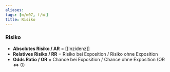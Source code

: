 ```yaml
---
aliases: 
tags: [m/m07, f/📊]
title: Risiko
---
```

### Risiko
- **Absolutes Risiko / AR** = [[Inzidenz]]
- **Relatives Risiko / RR** = Risiko bei Exposition / Risiko ohne Exposition
- **Odds Ratio / OR** = Chance bei Exposition / Chance ohne Exposition (OR <=> 0)